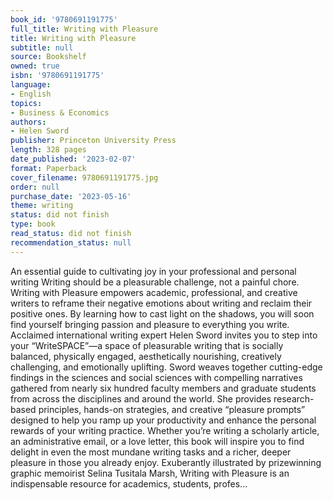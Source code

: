 ```yaml
---
book_id: '9780691191775'
full_title: Writing with Pleasure
title: Writing with Pleasure
subtitle: null
source: Bookshelf
owned: true
isbn: '9780691191775'
language:
- English
topics:
- Business & Economics
authors:
- Helen Sword
publisher: Princeton University Press
length: 328 pages
date_published: '2023-02-07'
format: Paperback
cover_filename: 9780691191775.jpg
order: null
purchase_date: '2023-05-16'
theme: writing
status: did not finish
type: book
read_status: did not finish
recommendation_status: null
---
```

An essential guide to cultivating joy in your professional and personal writing Writing should be a pleasurable challenge, not a painful chore. Writing with Pleasure empowers academic, professional, and creative writers to reframe their negative emotions about writing and reclaim their positive ones. By learning how to cast light on the shadows, you will soon find yourself bringing passion and pleasure to everything you write. Acclaimed international writing expert Helen Sword invites you to step into your “WriteSPACE”—a space of pleasurable writing that is socially balanced, physically engaged, aesthetically nourishing, creatively challenging, and emotionally uplifting. Sword weaves together cutting-edge findings in the sciences and social sciences with compelling narratives gathered from nearly six hundred faculty members and graduate students from across the disciplines and around the world. She provides research-based principles, hands-on strategies, and creative “pleasure prompts” designed to help you ramp up your productivity and enhance the personal rewards of your writing practice. Whether you’re writing a scholarly article, an administrative email, or a love letter, this book will inspire you to find delight in even the most mundane writing tasks and a richer, deeper pleasure in those you already enjoy. Exuberantly illustrated by prizewinning graphic memoirist Selina Tusitala Marsh, Writing with Pleasure is an indispensable resource for academics, students, profes...
